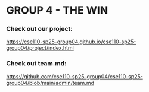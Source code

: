 # GROUP 4 - THE WIN

### Check out our project:

https://cse110-sp25-group04.github.io/cse110-sp25-group04/project/index.html

### Check out team.md:

https://github.com/cse110-sp25-group04/cse110-sp25-group04/blob/main/admin/team.md
